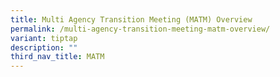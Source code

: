 ```yaml
---
title: Multi Agency Transition Meeting (MATM) Overview
permalink: /multi-agency-transition-meeting-matm-overview/
variant: tiptap
description: ""
third_nav_title: MATM
---
```

